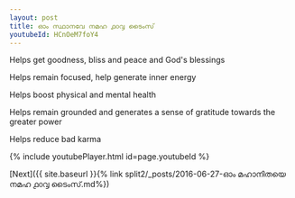 ```yaml
---
layout: post
title: ഓം സ്ഥാനവേ നമഹ ൧൦൮ ടൈംസ്
youtubeId: HCnOeM7foY4
---
```

 
 
Helps get goodness, bliss and peace and God's blessings
 
Helps remain focused, help generate inner energy 
 
Helps boost physical and mental health 
 
Helps remain grounded and generates a sense of gratitude towards the greater power 
 
Helps reduce bad karma
 
 
 
 


{% include youtubePlayer.html id=page.youtubeId %}
 
[Next]({{ site.baseurl }}{% link  split2/_posts/2016-06-27-ഓം മഹാനിതയെ നമഹ ൧൦൮ ടൈംസ്.md%})
 
